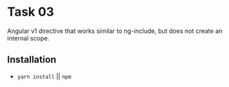 # Task 03

Angular v1 directive that works similar to ng-include, but does not create an internal scope.

## Installation

* `yarn install` || `npm`